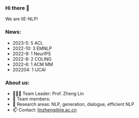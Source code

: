 ### Hi there 👋

We are IIE-NLP!

### News:

- 2023-5: 5 ACL
- 2022-10: 3 EMNLP
- 2022-9: 1 NeurIPS
- 2022-8: 2 COLING
- 2022-6: 1 ACM MM
- 202204: 1 IJCAI

### About us:

- 👩🏻‍🏫 Team Leader: Prof. Zheng Lin
- 👯 Team members: 
- 🔭 Research areas: NLP, generation, dialogue, efficient NLP
- 📫 Contact: linzheng@iie.ac.cn

<!--
**iienlp/iienlp** is a ✨ _special_ ✨ repository because its `README.md` (this file) appears on your GitHub profile.

Here are some ideas to get you started:

- 🔭 I’m currently working on ...
- 🌱 I’m currently learning ...
- 👯 I’m looking to collaborate on ...
- 🤔 I’m looking for help with ...
- 💬 Ask me about ...
- 📫 How to reach me: ...
- 😄 Pronouns: ...
- ⚡ Fun fact: ...
-->

